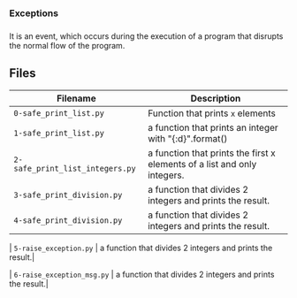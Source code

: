 ### Exceptions
###
It is an event, which occurs during the execution of a program that disrupts the normal flow of the program.



## Files
| Filename | Description |
| -------- | ----------- |
| `0-safe_print_list.py` | Function that prints `x` elements |
| `1-safe_print_list.py` | a function that prints an integer with "{:d}".format()|
| `2-safe_print_list_integers.py` | a function that prints the first x elements of a list and only integers.|
| `3-safe_print_division.py` | a function that divides 2 integers and prints the result.|
| `4-safe_print_division.py` | a function that divides 2 integers and prints the result.|

| `5-raise_exception.py` | a function that divides 2 integers and prints the result.|

| `6-raise_exception_msg.py` | a function that divides 2 integers and prints the result.|
